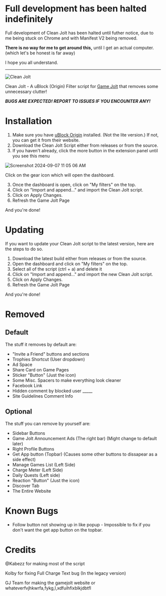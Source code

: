 # Full development has been halted indefinitely
Full development of Clean Jolt has been halted until futher notice, due to me being stuck on Chrome and with Manifest V2 being removed.

**There is no way for me to get around this,** until I get an actual computer. (which let's be honest is far away)

I hope you all understand.

---

![Clean Jolt](https://github.com/user-attachments/assets/b2dfb92a-07cb-4c5f-b74d-21d83f61b85e)

Clean Jolt - A uBlock (Origin) Filter script for [Game Jolt](https://gamejolt.com) that removes some unnecessary clutter!

***BUGS ARE EXPECTED! REPORT TO ISSUES IF YOU ENCOUNTER ANY!***

# Installation
1. Make sure you have [uBlock Origin](https://ublockorigin.com) installed. (Not the lite version.) If not, you can get it from their website.
2. Download the Clean Jolt Script either from releases or from the source.
3. If you haven't already, click the more button in the extension panel until you see this menu

  ![Screenshot 2024-09-07 11 05 06 AM](https://github.com/user-attachments/assets/467441cd-3019-465f-9f67-2b7ca4e54309)
  
  Click on the gear icon which will open the dashboard.

3. Once the dashboard is open, click on "My filters" on the top.
4. Click on "Import and append..." and import the Clean Jolt script.
5. Click on Apply Changes.
6. Refresh the Game Jolt Page

And you're done!

# Updating
If you want to update your Clean Jolt script to the latest version, here are the steps to do so.
1. Download the latest build either from releases or from the source.
2. Open the dashboard and click on "My filters" on the top.
3. Select all of the script (ctrl + a) and delete it
4. Click on "Import and append..." and import the new Clean Jolt script.
5. Click on Apply Changes.
6. Refresh the Game Jolt Page

And you're done!

# Removed
## Default
The stuff it removes by default are:

* "Invite a Friend" buttons and sections
* Trophies Shortcut (User dropdown)
* Ad Space
* Share Card on Game Pages
* Sticker "Button" (Just the icon)
* Some Misc. Spacers to make everything look cleaner
* Facebook Link
* Hidden comment by blocked user _____
* Site Guidelines Comment Info

## Optional
The stuff you can remove by yourself are:

* Sidebar Buttons
* Game Jolt Announcement Ads (The right bar) (Might change to default later)
* Right Profile Buttons
* Get App button (Topbar) (Causes some other buttons to dissapear as a side effect)
* Manage Games List (Left Side)
* Charge Meter (Left Side)
* Daily Quests (Left side)
* Reaction "Button" (Just the icon)
* Discover Tab
* The Entire Website

# Known Bugs
* Follow button not showing up in like popup - Impossible to fix if you don't want the get app button on the topbar.

# Credits
@Kabezz for making most of the script

Kolby for fixing Full Charge Text bug (In the legacy version)

GJ Team for making the gamejolt website or whateverfvjhkwrfa,fykg,l,xdfuihfixblkjdbtfl
